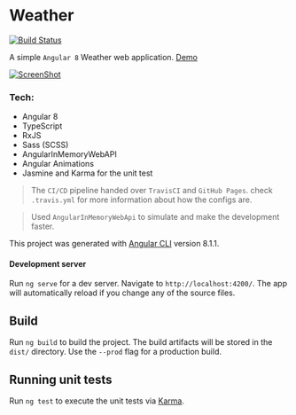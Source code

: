 # Weather  
[![Build Status](https://travis-ci.org/MortezaAghili/angular-weather.svg?branch=master)](https://travis-ci.org/MortezaAghili/angular-weather)  

A simple `Angular 8` Weather web application. [Demo](https://mortezaaghili.github.io/angular-weather/)  

[![ScreenShot](https://i.imgur.com/LQQkBBv.jpg)](https://mortezaaghili.github.io/angular-weather/)

### Tech:
- Angular 8
- TypeScript
- RxJS
- Sass (SCSS)
- AngularInMemoryWebAPI
- Angular Animations
- Jasmine and Karma for the unit test
 

> The `CI/CD` pipeline handed over `TravisCI` and `GitHub Pages`. check `.travis.yml` for more information about how the configs are.  


> Used `AngularInMemoryWebApi` to simulate and make the development faster.

 This project was generated with [Angular CLI](https://github.com/angular/angular-cli) version 8.1.1.

#### Development server
Run `ng serve` for a dev server. Navigate to `http://localhost:4200/`. The app will automatically reload if you change any of the source files.

## Build

Run `ng build` to build the project. The build artifacts will be stored in the `dist/` directory. Use the `--prod` flag for a production build.

## Running unit tests

Run `ng test` to execute the unit tests via [Karma](https://karma-runner.github.io).